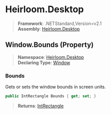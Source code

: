 # Heirloom.Desktop

> **Framework**: .NETStandard,Version=v2.1  
> **Assembly**: [Heirloom.Desktop][0]

## Window.Bounds (Property)

> **Namespace**: [Heirloom.Desktop][0]  
> **Declaring Type**: [Window][1]

### Bounds

Gets or sets the window bounds in screen units.

```cs
public IntRectangle Bounds { get; set; }
```

> **Returns**: [IntRectangle][2]

[0]: ../../../Heirloom.Desktop.md
[1]: ../Window.md
[2]: ../../../Heirloom.Core/Heirloom/IntRectangle.md
